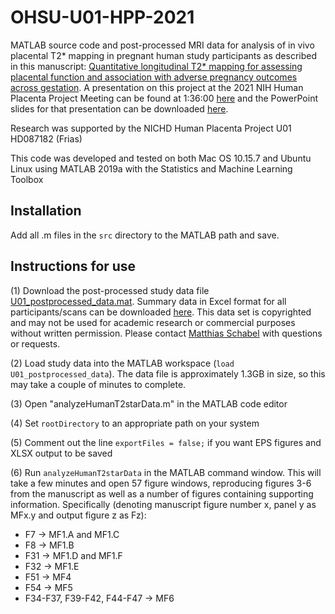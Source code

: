 # OHSU-U01-HPP-2021
MATLAB source code and post-processed MRI data for analysis of in vivo placental T2* mapping in pregnant human study participants as described
in this manuscript: [Quantitative longitudinal T2* mapping for assessing placental function and association with adverse pregnancy outcomes across gestation](https://journals.plos.org/plosone/article?id=10.1371/journal.pone.0270360). A presentation on this project at the 2021 NIH Human Placenta Project Meeting can be found at 1:36:00 [here](https://videocast.nih.gov/watch=42033?jwsource=cl) and the PowerPoint slides for that presentation can be downloaded [here](https://www.dropbox.com/scl/fi/3k6c9wynn7lvdym853z5d/202105-HPP.pptx?rlkey=q7tl4l34p28ibm4lu6hg9xrgv&dl=0).

Research was supported by the NICHD Human Placenta Project U01 HD087182 (Frias)

This code was developed and tested on both Mac OS 10.15.7 and Ubuntu Linux using MATLAB 2019a with the Statistics and Machine Learning Toolbox

## Installation

Add all .m files in the ```src``` directory to the MATLAB path and save.

## Instructions for use

(1) Download the post-processed study data file [U01_postprocessed_data.mat](https://www.dropbox.com/scl/fi/p094jba7k00r2rk2t3l1h/U01_postprocessed_data.mat?rlkey=kam23iftl2n560044nrji0h4e&dl=0). Summary data in Excel format for all participants/scans can be downloaded [here](https://www.dropbox.com/scl/fi/63dbddtrwmul0ttg1zyzq/U01_summaryData.xlsx?rlkey=fhckv71gugfvn72fsefhim9zp&dl=0). This data set is copyrighted and may not be used for academic research or commercial purposes without written permission. Please contact [Matthias Schabel](schabelm@ohsu.edu) with questions or requests.

(2) Load study data into the MATLAB workspace (```load U01_postprocessed_data```). The data file is approximately 1.3GB in size, so this may take a couple of minutes to complete. 

(3) Open "analyzeHumanT2starData.m" in the MATLAB code editor

(4) Set ```rootDirectory``` to an appropriate path on your system

(5) Comment out the line ```exportFiles = false;``` if you want EPS figures and XLSX output to be saved

(6) Run ```analyzeHumanT2starData``` in the MATLAB command window. This will take a few minutes and open 57 figure windows, reproducing figures 3-6 from the manuscript as well as a number of figures containing supporting information. Specifically (denoting manuscript figure number x, panel y as MFx.y and output figure z as Fz):
  
  * F7 -> MF1.A and MF1.C
  * F8 -> MF1.B
  * F31 -> MF1.D and MF1.F
  * F32 -> MF1.E
  * F51 -> MF4
  * F54 -> MF5
  * F34-F37, F39-F42, F44-F47 -> MF6

